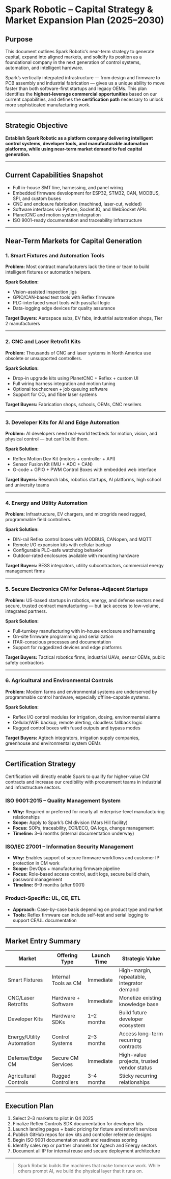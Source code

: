 
# Spark Robotic – Capital Strategy & Market Expansion Plan (2025–2030)

## Purpose

This document outlines Spark Robotic’s near-term strategy to generate capital, expand into aligned markets, and solidify its position as a foundational company in the next generation of control systems, automation, and intelligent hardware.

Spark’s vertically integrated infrastructure — from design and firmware to PCB assembly and industrial fabrication — gives us a unique ability to move faster than both software-first startups and legacy OEMs. This plan identifies the **highest-leverage commercial opportunities** based on our current capabilities, and defines the **certification path** necessary to unlock more sophisticated manufacturing work.

---

## Strategic Objective

**Establish Spark Robotic as a platform company delivering intelligent control systems, developer tools, and manufacturable automation platforms, while using near-term market demand to fuel capital generation.**

---

## Current Capabilities Snapshot

- Full in-house SMT line, harnessing, and panel wiring
- Embedded firmware development for ESP32, STM32, CAN, MODBUS, SPI, and custom buses
- CNC and enclosure fabrication (machined, laser-cut, welded)
- Software interfaces via Python, Socket.IO, and WebSocket APIs
- PlanetCNC and motion system integration
- ISO 9001-ready documentation and traceability infrastructure

---

## Near-Term Markets for Capital Generation

### 1. Smart Fixtures and Automation Tools

**Problem:** Most contract manufacturers lack the time or team to build intelligent fixtures or automation helpers.

**Spark Solution:**
- Vision-assisted inspection jigs
- GPIO/CAN-based test tools with Reflex firmware
- PLC-interfaced smart tools with pass/fail logic
- Data-logging edge devices for quality assurance

**Target Buyers:** Aerospace subs, EV fabs, industrial automation shops, Tier 2 manufacturers

---

### 2. CNC and Laser Retrofit Kits

**Problem:** Thousands of CNC and laser systems in North America use obsolete or unsupported controllers.

**Spark Solution:**
- Drop-in upgrade kits using PlanetCNC + Reflex + custom UI
- Full wiring harness integration and motion tuning
- Optional touchscreen + job queuing software
- Support for CO₂ and fiber laser systems

**Target Buyers:** Fabrication shops, schools, OEMs, CNC resellers

---

### 3. Developer Kits for AI and Edge Automation

**Problem:** AI developers need real-world testbeds for motion, vision, and physical control — but can’t build them.

**Spark Solution:**
- Reflex Motion Dev Kit (motors + controller + API)
- Sensor Fusion Kit (IMU + ADC + CAN)
- G-code + GPIO + PWM Control Boxes with embedded web interface

**Target Buyers:** Research labs, robotics startups, AI platforms, high school and university teams

---

### 4. Energy and Utility Automation

**Problem:** Infrastructure, EV chargers, and microgrids need rugged, programmable field controllers.

**Spark Solution:**
- DIN-rail Reflex control boxes with MODBUS, CANopen, and MQTT
- Remote I/O expansion kits with cellular backup
- Configurable PLC-safe watchdog behavior
- Outdoor-rated enclosures available with mounting hardware

**Target Buyers:** BESS integrators, utility subcontractors, commercial energy management firms

---

### 5. Secure Electronics CM for Defense-Adjacent Startups

**Problem:** US-based startups in robotics, energy, and defense sectors need secure, trusted contract manufacturing — but lack access to low-volume, integrated partners.

**Spark Solution:**
- Full-turnkey manufacturing with in-house enclosure and harnessing
- On-site firmware programming and serialization
- ITAR-conscious processes and documentation
- Support for ruggedized devices and edge platforms

**Target Buyers:** Tactical robotics firms, industrial UAVs, sensor OEMs, public safety contractors

---

### 6. Agricultural and Environmental Controls

**Problem:** Modern farms and environmental systems are underserved by programmable control hardware, especially offline-capable systems.

**Spark Solution:**
- Reflex I/O control modules for irrigation, dosing, environmental alarms
- Cellular/WiFi backup, remote alerting, cloudless fallback logic
- Rugged control boxes with fused outputs and bypass modes

**Target Buyers:** Agtech integrators, irrigation supply companies, greenhouse and environmental system OEMs

---

## Certification Strategy

Certification will directly enable Spark to qualify for higher-value CM contracts and increase our credibility with procurement teams in industrial and infrastructure sectors.

### ISO 9001:2015 – Quality Management System

- **Why:** Required or preferred for nearly all enterprise-level manufacturing relationships
- **Scope:** Apply to Spark’s CM division (Mars Hill facility)
- **Focus:** SOPs, traceability, ECR/ECO, QA logs, change management
- **Timeline:** 3–6 months (internal documentation underway)

### ISO/IEC 27001 – Information Security Management

- **Why:** Enables support of secure firmware workflows and customer IP protection in CM work
- **Scope:** DevOps + manufacturing firmware pipeline
- **Focus:** Role-based access control, audit logs, secure build chain, password management
- **Timeline:** 6–9 months (after 9001)

### Product-Specific: UL, CE, ETL

- **Approach:** Case-by-case basis depending on product type and market
- **Tools:** Reflex firmware can include self-test and serial logging to support CE/UL documentation

---

## Market Entry Summary

| Market                        | Offering Type        | Launch Time | Strategic Value                       |
|------------------------------|----------------------|-------------|----------------------------------------|
| Smart Fixtures               | Internal Tools as CM | Immediate   | High-margin, repeatable, integrator demand |
| CNC/Laser Retrofits          | Hardware + Software  | Immediate   | Monetize existing knowledge base      |
| Developer Kits               | Hardware SDKs        | 1–2 months  | Build future developer ecosystem      |
| Energy/Utility Automation    | Control Systems      | 2–3 months  | Access long-term recurring contracts  |
| Defense/Edge CM              | Secure CM Services   | Immediate   | High-value projects, trusted vendor status |
| Agricultural Controls        | Rugged Controllers   | 3–4 months  | Sticky recurring relationships        |

---

## Execution Plan

1. Select 2–3 markets to pilot in Q4 2025  
2. Finalize Reflex Controls SDK documentation for developer kits  
3. Launch landing pages + basic pricing for fixture and retrofit services  
4. Publish GitHub repos for dev kits and controller reference designs  
5. Begin ISO 9001 documentation audit and readiness scoring  
6. Identify sales rep or partner channels for Agtech and Energy sectors  
7. Document all IP for internal reuse and secure deployment architecture  

---

> Spark Robotic builds the machines that make tomorrow work. While others prompt AI, we build the physical layer that it runs on.
```

